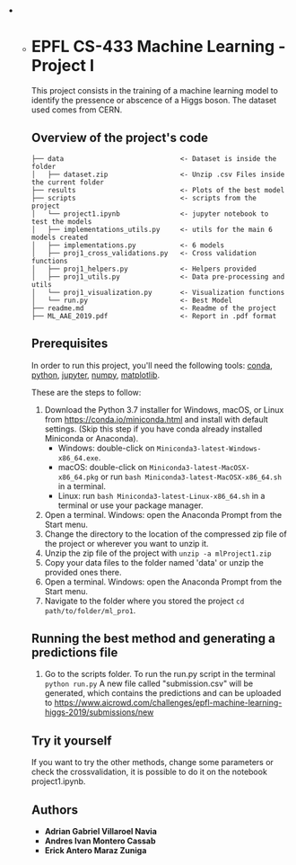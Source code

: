 - - # EPFL CS-433 Machine Learning - Project I

    This project consists in the training of a machine learning model to identify the pressence or abscence of a Higgs boson. The dataset used comes from CERN.

    ## Overview of the project's code

    ```
    ├── data                             <- Dataset is inside the folder
    │   ├── dataset.zip                  <- Unzip .csv Files inside the current folder
    ├── results                          <- Plots of the best model
    ├── scripts                          <- scripts from the project
    │   └── project1.ipynb               <- jupyter notebook to test the models
    │   ├── implementations_utils.py     <- utils for the main 6 models created
    │   ├── implementations.py           <- 6 models
    │   ├── proj1_cross_validations.py   <- Cross validation functions
    │   ├── proj1_helpers.py             <- Helpers provided
    │   ├── proj1_utils.py               <- Data pre-processing and utils
    │   └── proj1_visualization.py       <- Visualization functions
    │   └── run.py                       <- Best Model
    ├── readme.md                        <- Readme of the project
    ├── ML_AAE_2019.pdf                  <- Report in .pdf format
    ```

    ## Prerequisites

    In order to run this project, you'll need the following tools:
    [conda], [python], [jupyter], [numpy], [matplotlib].

    [conda]: https://conda.io
    [python]: https://www.python.org
    [jupyter]: https://jupyter.org
    [numpy]: https://www.numpy.org
    [matplotlib]: https://matplotlib.org

    These are the steps to follow:

    1. Download the Python 3.7 installer for Windows, macOS, or Linux from <https://conda.io/miniconda.html> and install with default settings.
       (Skip this step if you have conda already installed Miniconda or Anaconda).
       - Windows: double-click on `Miniconda3-latest-Windows-x86_64.exe`.
       - macOS: double-click on `Miniconda3-latest-MacOSX-x86_64.pkg` or run `bash Miniconda3-latest-MacOSX-x86_64.sh` in a terminal.
       - Linux: run `bash Miniconda3-latest-Linux-x86_64.sh` in a terminal or use your package manager.
    2. Open a terminal.
       Windows: open the Anaconda Prompt from the Start menu.
    3. Change the directory to the location of the compressed zip file of the project or wherever you want to unzip it.
    4. Unzip the zip file of the project with `unzip -a mlProject1.zip`
    5. Copy your data files to the folder named 'data' or unzip the provided ones there.
    6. Open a terminal.
       Windows: open the Anaconda Prompt from the Start menu.
    7. Navigate to the folder where you stored the project `cd path/to/folder/ml_pro1`.

    ## Running the best method and generating a predictions file

    1. Go to the scripts folder. To run the run.py script in the terminal `python run.py`
       A new file called "submission.csv" will be generated, which contains the predictions and can be uploaded to https://www.aicrowd.com/challenges/epfl-machine-learning-higgs-2019/submissions/new

    ## Try it yourself

    If you want to try the other methods, change some parameters or check the crossvalidation, it is possible to do it on the notebook project1.ipynb.

    ## Authors

    - **Adrian Gabriel Villaroel Navia**
    - **Andres Ivan Montero Cassab**
    - **Erick Antero Maraz Zuniga**
